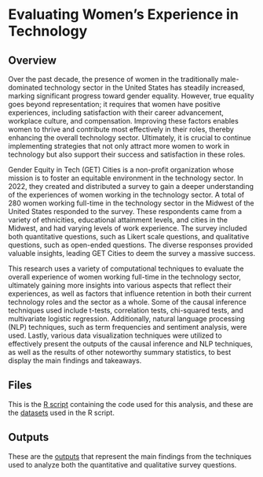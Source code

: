 # Evaluating Women’s Experience in Technology

## Overview
Over the past decade, the presence of women in the traditionally male-dominated technology sector in the United States has steadily increased, marking significant progress toward gender equality. However, true equality goes beyond representation; it requires that women have positive experiences, including satisfaction with their career advancement, workplace culture, and compensation. Improving these factors enables women to thrive and contribute most effectively in their roles, thereby enhancing the overall technology sector. Ultimately, it is crucial to continue implementing strategies that not only attract more women to work in technology but also support their success and satisfaction in these roles.

Gender Equity in Tech (GET) Cities is a non-profit organization whose mission is to foster an equitable environment in the technology sector. In 2022, they created and distributed a survey to gain a deeper understanding of the experiences of women working in the technology sector. A total of 280 women working full-time in the technology sector in the Midwest of the United States responded to the survey. These respondents came from a variety of ethnicities, educational attainment levels, and cities in the Midwest, and had varying levels of work experience. The survey included both quantitative questions, such as Likert scale questions, and qualitative questions, such as open-ended questions. The diverse responses provided valuable insights, leading GET Cities to deem the survey a massive success.

This research uses a variety of computational techniques to evaluate the overall experience of women working full-time in the technology sector, ultimately gaining more insights into various aspects that reflect their experiences, as well as factors that influence retention in both their current technology roles and the sector as a whole. Some of the causal inference techniques used include t-tests, correlation tests, chi-squared tests, and multivariate logistic regression. Additionally, natural language processing (NLP) techniques, such as term frequencies and sentiment analysis, were used. Lastly, various data visualization techniques were utilized to effectively present the outputs of the causal inference and NLP techniques, as well as the results of other noteworthy summary statistics, to best display the main findings and takeaways.

## Files
This is the [R script](https://github.com/AlexZak135/GET-Cities/blob/main/Code/GET-Cities-Code.R) containing the code used for this analysis, and these are the [datasets](https://github.com/AlexZak135/GET-Cities/tree/main/Data) used in the R script.

## Outputs
These are the [outputs](https://github.com/AlexZak135/GET-Cities/tree/main/Outputs) that represent the main findings from the techniques used to analyze both the quantitative and qualitative survey questions.
